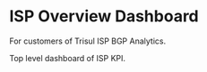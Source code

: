 # ISP Overview Dashboard


For customers of Trisul ISP BGP Analytics. 


Top level dashboard of ISP KPI.
